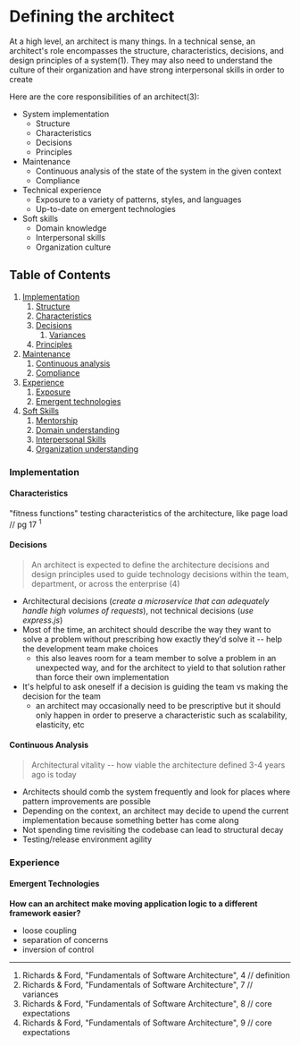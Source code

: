 # Defining the architect
At a high level, an architect is many things.  In a technical sense, an architect's role encompasses the structure, characteristics, decisions, and design principles of a system(1). They may also need to understand the culture of their organization and have strong interpersonal skills in order to create

Here are the core responsibilities of an architect(3):

- System implementation
    - Structure
    - Characteristics
    - Decisions
    - Principles
- Maintenance
    - Continuous analysis of the state of the system in the given context
    - Compliance
- Technical experience
    - Exposure to a variety of patterns, styles, and languages
    - Up-to-date on emergent technologies
- Soft skills
    - Domain knowledge
    - Interpersonal skills
    - Organization culture

## Table of Contents
1. [Implementation](#implementation)
    1. [Structure](#sub-topic-1)
    2. [Characteristics](#sub-topic-2)
    3. [Decisions]()
        1. [Variances]()
    4. [Principles]()
2. [Maintenance]()
    1. [Continuous analysis]()
    2. [Compliance]()
3. [Experience]()
    1. [Exposure]()
    2. [Emergent technologies]()
4. [Soft Skills]()
    1. [Mentorship]()
    2. [Domain understanding]()
    3. [Interpersonal Skills]()
    4. [Organization understanding]()

### Implementation

#### Characteristics
"fitness functions" testing characteristics of the architecture, like page load // pg 17 <sup>1</sup>
#### Decisions
> An architect is expected to define the architecture decisions and design principles used to guide technology decisions within the team, department, or across the enterprise (4)

- Architectural decisions (_create a microservice that can adequately handle high volumes of requests_), not technical decisions (_use express.js_)
- Most of the time, an architect should describe the way they want to solve a problem without prescribing how exactly they'd solve it -- help the development team make choices
    - this also leaves room for a team member to solve a problem in an unexpected way, and for the architect to yield to that solution rather than force their own implementation
- It's helpful to ask oneself if a decision is guiding the team vs making the decision for the team
    - an architect may occasionally need to be prescriptive but it should only happen in order to preserve a characteristic such as scalability, elasticity, etc

#### Continuous Analysis
> Architectural vitality -- how viable the architecture defined 3-4 years ago is today

- Architects should comb the system frequently and look for places where pattern improvements are possible
- Depending on the context, an architect may decide to upend the current implementation because something better has come along
- Not spending time revisiting the codebase can lead to structural decay
- Testing/release environment agility

### Experience

#### Emergent Technologies

**How can an architect make moving application logic to a different framework easier?**
- loose coupling
- separation of concerns
- inversion of control






___
1. Richards & Ford, "Fundamentals of Software Architecture", 4 // definition
2. Richards & Ford, "Fundamentals of Software Architecture", 7 // variances
3. Richards & Ford, "Fundamentals of Software Architecture", 8 // core expectations
4. Richards & Ford, "Fundamentals of Software Architecture", 9 // core expectations